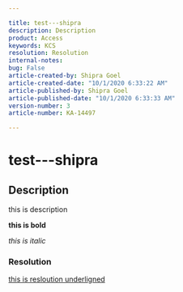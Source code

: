 ```yaml
---  

title: test---shipra  
description: Description  
product: Access  
keywords: KCS  
resolution: Resolution  
internal-notes:   
bug: False  
article-created-by: Shipra Goel  
article-created-date: "10/1/2020 6:33:22 AM" 
article-published-by: Shipra Goel  
article-published-date: "10/1/2020 6:33:33 AM"  
version-number: 3  
article-number: KA-14497

---  
```


# test---shipra

## Description

this is description   

 **this is bold**  

 *this is italic*

### Resolution

<u>this is resloution underligned</u>
